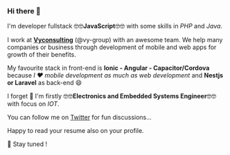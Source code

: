 ### Hi there 👋

I'm developer fullstack 🤓🤓**JavaScript**🤓🤓 with some skills in *PHP* and *Java*. 

I work at [**Vyconsulting**](https://vyconsulting-group.com) (@vy-group) with an awesome team. We help many companies or business through development of mobile and web apps for growth of their benefits.  

My favourite stack in front-end is **Ionic - Angular - Capacitor/Cordova** because *I ❤️ mobile development as much as web development* and **Nestjs or Laravel** as back-end 😄 

I forget 🤔 I'm firstly 🤓🤓**Electronics and Embedded Systems Engineer**🤓🤓 with focus on *IOT*.

You can follow me on [Twitter](https://twitter.com/ezchilamen) for fun discussions...

Happy to read your resume also on your profile.

🔭 Stay tuned !
<!--
**amilamen/amilamen** is a ✨ _special_ ✨ repository because its `README.md` (this file) appears on your GitHub profile.

Here are some ideas to get you started:

- 🔭 I’m currently working on ...
- 🌱 I’m currently learning ...
- 👯 I’m looking to collaborate on ...
- 🤔 I’m looking for help with ...
- 💬 Ask me about ...
- 📫 How to reach me: ...
- 😄 Pronouns: ...
- ⚡ Fun fact: ...
-->
